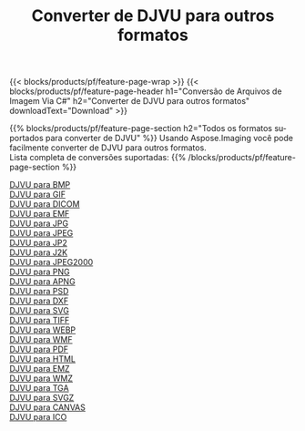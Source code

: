 ﻿---
title: Converter de DJVU para outros formatos 
weight: 3920
url: /pt/net/conversion/from/djvu 
lang: pt
langdirlevel: 2
locales: zh-hans,ja,it,ru,de,es,fr,nl,id,lt,pl,pt,vi,tr,ko,zh-hant,ar,hi,th,sv,cs,uk,he
description: Usando Aspose.Imaging você pode facilmente converter de DJVU para outros formatos
---

{{< blocks/products/pf/feature-page-wrap >}}
{{< blocks/products/pf/feature-page-header h1="Conversão de Arquivos de Imagem Via C#" h2="Converter de DJVU para outros formatos" downloadText="Download" >}}


{{% blocks/products/pf/feature-page-section  h2="Todos os formatos suportados para converter de DJVU" %}}
Usando Aspose.Imaging você pode facilmente converter de DJVU para outros formatos.
<br/>
Lista completa de conversões suportadas:
{{% /blocks/products/pf/feature-page-section %}}
<div class="container-fluid productfamilypage bg-gray">
    <div class="convertypes bg-gray agp-content section">
        <div class="container">
		<div class="row other-converters">
		    <div class='col-md-2 other-converter remove-lp remove-rp'><a href="/imaging/pt/net/conversion/djvu-to-bmp" >DJVU para BMP</a></div><div class='col-md-2 other-converter remove-lp remove-rp'><a href="/imaging/pt/net/conversion/djvu-to-gif" >DJVU para GIF</a></div><div class='col-md-2 other-converter remove-lp remove-rp'><a href="/imaging/pt/net/conversion/djvu-to-dicom" >DJVU para DICOM</a></div><div class='col-md-2 other-converter remove-lp remove-rp'><a href="/imaging/pt/net/conversion/djvu-to-emf" >DJVU para EMF</a></div><div class='col-md-2 other-converter remove-lp remove-rp'><a href="/imaging/pt/net/conversion/djvu-to-jpg" >DJVU para JPG</a></div><div class='col-md-2 other-converter remove-lp remove-rp'><a href="/imaging/pt/net/conversion/djvu-to-jpeg" >DJVU para JPEG</a></div><div class='col-md-2 other-converter remove-lp remove-rp'><a href="/imaging/pt/net/conversion/djvu-to-jp2" >DJVU para JP2</a></div><div class='col-md-2 other-converter remove-lp remove-rp'><a href="/imaging/pt/net/conversion/djvu-to-j2k" >DJVU para J2K</a></div><div class='col-md-2 other-converter remove-lp remove-rp'><a href="/imaging/pt/net/conversion/djvu-to-jpeg2000" >DJVU para JPEG2000</a></div><div class='col-md-2 other-converter remove-lp remove-rp'><a href="/imaging/pt/net/conversion/djvu-to-png" >DJVU para PNG</a></div><div class='col-md-2 other-converter remove-lp remove-rp'><a href="/imaging/pt/net/conversion/djvu-to-apng" >DJVU para APNG</a></div><div class='col-md-2 other-converter remove-lp remove-rp'><a href="/imaging/pt/net/conversion/djvu-to-psd" >DJVU para PSD</a></div><div class='col-md-2 other-converter remove-lp remove-rp'><a href="/imaging/pt/net/conversion/djvu-to-dxf" >DJVU para DXF</a></div><div class='col-md-2 other-converter remove-lp remove-rp'><a href="/imaging/pt/net/conversion/djvu-to-svg" >DJVU para SVG</a></div><div class='col-md-2 other-converter remove-lp remove-rp'><a href="/imaging/pt/net/conversion/djvu-to-tiff" >DJVU para TIFF</a></div><div class='col-md-2 other-converter remove-lp remove-rp'><a href="/imaging/pt/net/conversion/djvu-to-webp" >DJVU para WEBP</a></div><div class='col-md-2 other-converter remove-lp remove-rp'><a href="/imaging/pt/net/conversion/djvu-to-wmf" >DJVU para WMF</a></div><div class='col-md-2 other-converter remove-lp remove-rp'><a href="/imaging/pt/net/conversion/djvu-to-pdf" >DJVU para PDF</a></div><div class='col-md-2 other-converter remove-lp remove-rp'><a href="/imaging/pt/net/conversion/djvu-to-html" >DJVU para HTML</a></div><div class='col-md-2 other-converter remove-lp remove-rp'><a href="/imaging/pt/net/conversion/djvu-to-emz" >DJVU para EMZ</a></div><div class='col-md-2 other-converter remove-lp remove-rp'><a href="/imaging/pt/net/conversion/djvu-to-wmz" >DJVU para WMZ</a></div><div class='col-md-2 other-converter remove-lp remove-rp'><a href="/imaging/pt/net/conversion/djvu-to-tga" >DJVU para TGA</a></div><div class='col-md-2 other-converter remove-lp remove-rp'><a href="/imaging/pt/net/conversion/djvu-to-svgz" >DJVU para SVGZ</a></div><div class='col-md-2 other-converter remove-lp remove-rp'><a href="/imaging/pt/net/conversion/djvu-to-canvas" >DJVU para CANVAS</a></div><div class='col-md-2 other-converter remove-lp remove-rp'><a href="/imaging/pt/net/conversion/djvu-to-ico" >DJVU para ICO</a></div>
                </div>
        </div>
    </div>
</div>
<br/>

